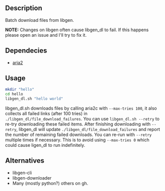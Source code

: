 ## Description
Batch download files from libgen.

**NOTE:** Changes on libgen often cause libgen_dl to fail. If this happens please open an issue and I'll try to fix it.

## Dependecies

- [aria2](https://github.com/aria2/aria2)

## Usage

``` bash
mkdir "hello"
cd hello
libgen_dl.sh "hello world"
```

libgen_dl.sh downloads files by calling aria2c with `--max-tries 100`, it also collects all failed links (after 100 tries) in `./libgen_dl/file_download_failures`. You can use `libgen_dl.sh --retry` to re-try downloading these failed items. After finishing downloading with `--retry`, libgen_dl will update `./libgen_dl/file_download_failures` and report the number of remaining failed downloads. You can re-run with `--retry` multiple times if necessary. This is to avoid using `--max-tries 0` which could cause ligen_dl to run indefinitely.

## Alternatives
- libgen-cli
- libgen-downloader
- Many (mostly python?) others on gh.
